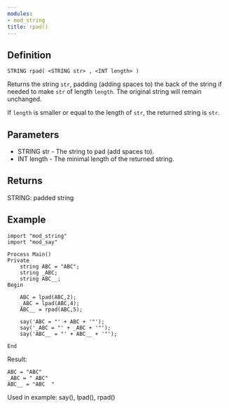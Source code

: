 ```yaml
---
modules:
- mod_string
title: rpad()
---
```


## Definition

    STRING rpad( <STRING str> , <INT length> )

Returns the string `str`, padding (adding spaces to) the back of the string if needed to make `str` of length `length`. The original string will remain unchanged.

If `length` is smaller or equal to the length of `str`, the returned string is `str`.

## Parameters

- STRING str  - The string to pad (add spaces to).
- INT length  - The minimal length of the returned string.

## Returns

STRING: padded string

## Example

```
import "mod_string"
import "mod_say"

Process Main()
Private
    string ABC = "ABC";
    string _ABC;
    string ABC__;
Begin

    ABC = lpad(ABC,2);
    _ABC = lpad(ABC,4);
    ABC__ = rpad(ABC,5);

    say('ABC = "' + ABC + '"');
    say('_ABC = "' + _ABC + '"');
    say('ABC__ = "' + ABC__ + '"');

End
```

Result:

```
ABC = "ABC"
_ABC = " ABC"
ABC__ = "ABC  "
```

Used in example: say(), lpad(), rpad()
